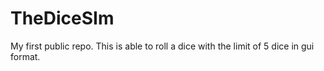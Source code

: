 # TheDiceSIm
My first public repo.
This is able to roll a dice with the limit of 5 dice in gui format.
